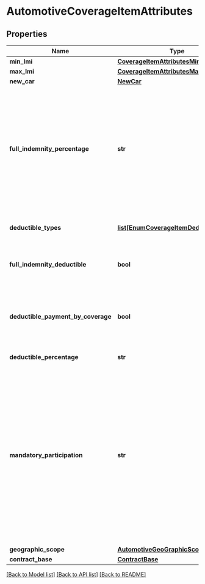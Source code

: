 # AutomotiveCoverageItemAttributes

## Properties
Name | Type | Description | Notes
------------ | ------------- | ------------- | -------------
**min_lmi** | [**CoverageItemAttributesMinLMI**](CoverageItemAttributesMinLMI.md) |  | [optional] 
**max_lmi** | [**CoverageItemAttributesMaxLMI**](CoverageItemAttributesMaxLMI.md) |  | [optional] 
**new_car** | [**NewCar**](NewCar.md) |  | [optional] 
**full_indemnity_percentage** | **str** | Será caracterizada a indenização integral quando os prejuízos resultantes de um mesmo sinistro, atingirem ou ultrapassarem a quantia apurada a partir da aplicação de percentual previamente determinado sobre o valor contratado. (Circular 269/2004). | [optional] 
**deductible_types** | [**list[EnumCoverageItemDeductibleType]**](EnumCoverageItemDeductibleType.md) | Listagem de tipo de franquia para cada tipo de cobertura do produto. | 
**full_indemnity_deductible** | **bool** | (Circular 269/2004). A considerar os domínios abaixo: 1. true 2. false  | 
**deductible_payment_by_coverage** | **bool** | Mudança do campo com a sinalização para cada cobertura se a seguradora exige pagamento de franquia.  1. true  2. false  | [optional] 
**deductible_percentage** | **str** | Percentual de Franquia | [optional] 
**mandatory_participation** | **str** | Participação Obrigatória é o valor ou percentual definido na apólice referente à responsabilidade do Segurado nos prejuízos indenizáveis decorrentes de sinistros cobertos. (Circular SUSEP 347/07). Listagem de percentual de Franquia/Percentual Participação Obrigatória do Segurado estabelecida pela sociedade para cada tipo de cobertura do  produto.  | [optional] 
**geographic_scope** | [**AutomotiveGeoGraphicScope**](AutomotiveGeoGraphicScope.md) |  | [optional] 
**contract_base** | [**ContractBase**](ContractBase.md) |  | [optional] 

[[Back to Model list]](../README.md#documentation-for-models) [[Back to API list]](../README.md#documentation-for-api-endpoints) [[Back to README]](../README.md)

